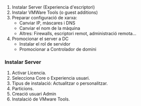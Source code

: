 1. Instalar Server (Experiencia d'escriptori)
2. Instalar VMWare Tools (o guest additions)
3. Preparar configuració de xarxa:
   - Canviar IP, màscares i DNS
   - Canviar el nom de la màquina
   - Altres: Firewalls, escriptori remot, administració remota...
4. Promocionar el server a DC
   - Instalar el rol de servidor
   - Promocionar a Controlador de domini

### Instalar Server

1. Activar Licencia.
2. Selecciona Core o Experiencia usuari.
3. Tipus de instalació: Actualitzar o personalitzar.
4. Particions.
5. Creació usuari Admin
6. Instalació de VMware Tools.